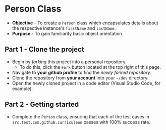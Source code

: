# Person Class

* **Objective** - To create a `Person` class which encapsulates details about the respective instance's `firstName` and `lastName`.
* **Purpose** - To gain familiarity basic object orientation

## Part 1 - Clone the project
* Begin by _forking_ this project into a personal repository.
   * To do this, click the `Fork` button located at the top right of this page.
* Navigate to **your github profile** to find the _newly forked repository_.
* Clone the repository from **your account** into your `~/dev` directory.
* Open the newly cloned project in a code editor (Visual Studio Code, for example).

## Part 2 - Getting started
* Complete the `Person` class, ensuring that each of the test cases in `src.test.com.github.curriculeon` passes with 100% success rate. 